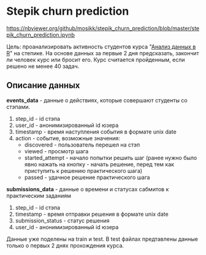 # Stepik churn prediction

https://nbviewer.org/github/mosikk/stepik_churn_prediction/blob/master/stepik_churn_prediction.ipynb

Цель: проанализировать активность студентов курса "[Анализ данных в R](https://stepik.org/course/129/promo)" на степике. На основе данных за первые 2 дня предсказать, 
закончит ли человек курс или бросит его. Курс считается пройденным, если решено не менее 40 задач.

## Описание данных
**events_data** - данные о действиях, которые совершают студенты со стэпами.
1. step_id - id стэпа
2. user_id - анонимизированный id юзера
3. timestamp - время наступления события в формате unix date
4. action - событие, возможные значения: 
    * discovered - пользователь перешел на стэп
    * viewed - просмотр шага
    * started_attempt - начало попытки решить шаг (ранее нужно было явно нажать на кнопку - начать решение, перед тем как приступить к решению практического шага)
    * passed - удачное решение практического шага

**submissions_data** - данные о времени и статусах сабмитов к практическим заданиям

1. step_id - id стэпа
2. timestamp - время отправки решения в формате unix date
3. submission_status - статус решения
4. user_id - анонимизированный id юзера

Данные уже поделены на train и test. В test файлах предтавлены данные только о первых 2 днях прохождения курса.
